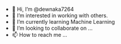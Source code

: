 - 👋 Hi, I’m @dewnaka7264
- 👀 I’m interested in working with others.
- 🌱 I’m currently learning Machine Learning
- 💞️ I’m looking to collaborate on ...
- 📫 How to reach me ...

<!---
dewnaka7264/dewnaka7264 is a ✨ special ✨ repository because its `README.md` (this file) appears on your GitHub profile.
You can click the Preview link to take a look at your changes.
--->
